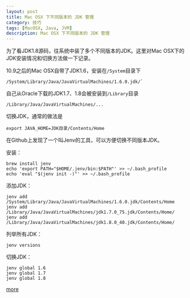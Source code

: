 ```yaml
---
layout: post
title: Mac OSX 下不同版本的 JDK 管理
category: 技巧
tags: [MacOSX, Java, JVM]
description: Mac OSX 下不同版本的 JDK 管理
---
```


为了看JDK1.8源码，往系统中装了多个不同版本的JDK。这里对Mac OSX下的JDK安装情况和切换方法做一下记录。

10.9之后的Mac OSX自带了JDK1.6，安装在`/System`目录下

	/System/Library/Java/JavaVirtualMachines/1.6.0.jdk/`

自己从Oracle下载的JDK1.7、1.8会被安装到`/Library`目录


	/Library/Java/JavaVirtualMachines/...

切换JDK，通常的做法是

	export JAVA_HOME=JDK目录/Contents/Home

在Github上发现了一个叫Jenv的工具，可以方便切换不同版本JDK。

安装：

	brew install jenv
	echo 'export PATH="$HOME/.jenv/bin:$PATH"' >> ~/.bash_profile
	echo 'eval "$(jenv init -)"' >> ~/.bash_profile

添加JDK：

	jenv add /System/Library/Java/JavaVirtualMachines/1.6.0.jdk/Contents/Home
	jenv add /Library/Java/JavaVirtualMachines/jdk1.7.0_75.jdk/Contents/Home/
	jenv add /Library/Java/JavaVirtualMachines/jdk1.8.0_40.jdk/Contents/Home/

列举所有JDK：

	jenv versions

切换JDK：

	jenv global 1.6
	jenv global 1.7
	jenv global 1.8

[more](http://www.jenv.be/)